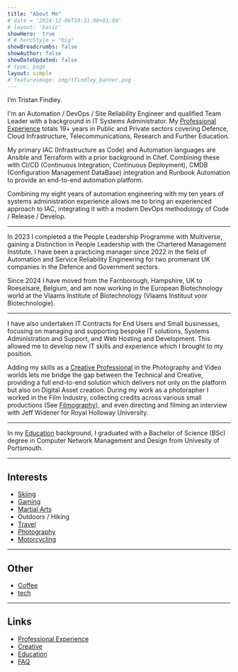 ```yaml
---
title: "About Me"
# date = '2024-12-06T10:31:00+01:00'
# layout: 'basic'
showHero:  true
# # heroStyle = "big"
showBreadcrumbs: false
showAuthor: false
showDateUpdated: false
# type: page
layout: simple
# featureimage: img/tfindley_banner.png
---
```


I’m Tristan Findley.

I'm an Automation / DevOps / Site Reliability Engineer and qualified Team Leader with a background in IT Systems Administrator. My [Professional Experience](experience) totals 19+ years in Public and Private sectors covering Defence, Cloud Infrastructure, Telecommunications, Research and Further Education.

My primary IAC (Infrastructure as Code) and Automation languages are Ansible and Terraform with a prior background in Chef. Combining these with CI/CD (Continuous Integration, Continuous Deployment), CMDB (Configuration Management DataBase) integration and Runbook Automation to provide an end-to-end automation platform.

Combining my eight years of automation engineering with my ten years of systems administration experience allows me to bring an experienced approach to IAC, integrating it with a modern DevOps methodology of Code / Release / Develop.

---

In 2023 I completed a the People Leadership Programme with Multiverse, gaining a Distinction in People Leadership with the Chartered Management Institute. I have been a practicing manager since 2022 in the field of Automation and Service Reliability Engineering for two promenant UK companies in the Defence and Government sectors.

Since 2024 I have moved from the Farnborough, Hampshire, UK to Roeselsare, Belgium, and am now working in the European Biotechnology world at the Vlaams Institute of Biotechnology (Vlaams Instituut voor Biotechnologie).

---

I have also undertaken IT Contracts for End Users and Small businesses, focusing on managing and supporting bespoke IT solutions, Systems Administration and Support, and Web Hosting and Development. This allowed me to develop new IT skills and experience which I brought to my position.

Adding my skills as a [Creative Professional](creative) in the Photography and Video worlds lets me bridge the gap between the Technical and Creative, providing a full end-to-end solution which delivers not only on the platform but also on Digital Asset creation. During my work as a photorapher I worked in the Film Industry, collecting credits across various small productions (See [Filmography](filmography)), and even directing and filming an interview with Jeff Widener for Royal Holloway University.

---

In my [Education](education) background, I graduated with a Bachelor of Science (BSc) degree in Computer Network Management and Design from Univesity of Portsmouth. 

---

## Interests

- [Skiing](interests/skiing)
- [Gaming](interests/gaming)
- [Martial Arts](interests/martial_arts)
- Outdoors / Hiking
- [Travel](/travel)
- [Photography](/photo)
- [Motorcycling](interests/motorcycling)

---

## Other

- [Coffee](coffee)
- [tech](tech)

---

## Links

- [Professional Experience](experience)
- [Creative](creative)
- [Education](education)
- [FAQ](faq)
